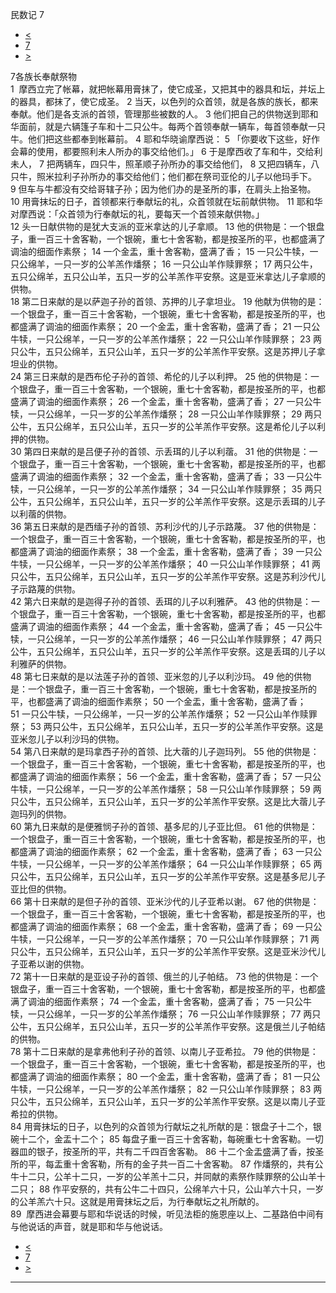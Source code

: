 ﻿





 民数记 7




* [<](bible/NUM06.md)
* [7](bible/NUM.md)
* [>](bible/NUM08.md)



 
7各族长奉献祭物  
1  摩西立完了帐幕，就把帐幕用膏抹了，使它成圣，又把其中的器具和坛，并坛上的器具，都抹了，使它成圣。 
2 当天，以色列的众首领，就是各族的族长，都来奉献。他们是各支派的首领，管理那些被数的人。 
3 他们把自己的供物送到耶和华面前，就是六辆篷子车和十二只公牛。每两个首领奉献一辆车，每首领奉献一只牛。他们把这些都奉到帐幕前。 
4 耶和华晓谕摩西说： 
5 「你要收下这些，好作会幕的使用，都要照利未人所办的事交给他们。」 
6 于是摩西收了车和牛，交给利未人， 
7 把两辆车，四只牛，照革顺子孙所办的事交给他们， 
8 又把四辆车，八只牛，照米拉利子孙所办的事交给他们；他们都在祭司亚伦的儿子以他玛手下。 
9 但车与牛都没有交给哥辖子孙；因为他们办的是圣所的事，在肩头上抬圣物。 
10 用膏抹坛的日子，首领都来行奉献坛的礼，众首领就在坛前献供物。 
11 耶和华对摩西说：「众首领为行奉献坛的礼，要每天一个首领来献供物。」  
12 头一日献供物的是犹大支派的亚米拿达的儿子拿顺。 
13 他的供物是：一个银盘子，重一百三十舍客勒，一个银碗，重七十舍客勒，都是按圣所的平，也都盛满了调油的细面作素祭； 
14 一个金盂，重十舍客勒，盛满了香； 
15 一只公牛犊，一只公绵羊，一只一岁的公羊羔作燔祭； 
16 一只公山羊作赎罪祭； 
17 两只公牛，五只公绵羊，五只公山羊，五只一岁的公羊羔作平安祭。这是亚米拿达儿子拿顺的供物。  
18 第二日来献的是以萨迦子孙的首领、苏押的儿子拿坦业。 
19 他献为供物的是：一个银盘子，重一百三十舍客勒，一个银碗，重七十舍客勒，都是按圣所的平，也都盛满了调油的细面作素祭； 
20 一个金盂，重十舍客勒，盛满了香； 
21 一只公牛犊，一只公绵羊，一只一岁的公羊羔作燔祭； 
22 一只公山羊作赎罪祭； 
23 两只公牛，五只公绵羊，五只公山羊，五只一岁的公羊羔作平安祭。这是苏押儿子拿坦业的供物。  
24 第三日来献的是西布伦子孙的首领、希伦的儿子以利押。 
25 他的供物是：一个银盘子，重一百三十舍客勒，一个银碗，重七十舍客勒，都是按圣所的平，也都盛满了调油的细面作素祭； 
26 一个金盂，重十舍客勒，盛满了香； 
27 一只公牛犊，一只公绵羊，一只一岁的公羊羔作燔祭； 
28 一只公山羊作赎罪祭； 
29 两只公牛，五只公绵羊，五只公山羊，五只一岁的公羊羔作平安祭。这是希伦儿子以利押的供物。  
30 第四日来献的是吕便子孙的首领、示丢珥的儿子以利蓿。 
31 他的供物是：一个银盘子，重一百三十舍客勒，一个银碗，重七十舍客勒，都是按圣所的平，也都盛满了调油的细面作素祭； 
32 一个金盂，重十舍客勒，盛满了香； 
33 一只公牛犊，一只公绵羊，一只一岁的公羊羔作燔祭； 
34 一只公山羊作赎罪祭； 
35 两只公牛，五只公绵羊，五只公山羊，五只一岁的公羊羔作平安祭。这是示丢珥的儿子以利蓿的供物。  
36 第五日来献的是西缅子孙的首领、苏利沙代的儿子示路蔑。 
37 他的供物是：一个银盘子，重一百三十舍客勒，一个银碗，重七十舍客勒，都是按圣所的平，也都盛满了调油的细面作素祭； 
38 一个金盂，重十舍客勒，盛满了香； 
39 一只公牛犊，一只公绵羊，一只一岁的公羊羔作燔祭； 
40 一只公山羊作赎罪祭； 
41 两只公牛，五只公绵羊，五只公山羊，五只一岁的公羊羔作平安祭。这是苏利沙代儿子示路蔑的供物。  
42 第六日来献的是迦得子孙的首领、丢珥的儿子以利雅萨。 
43 他的供物是：一个银盘子，重一百三十舍客勒，一个银碗，重七十舍客勒，都是按圣所的平，也都盛满了调油的细面作素祭； 
44 一个金盂，重十舍客勒，盛满了香； 
45 一只公牛犊，一只公绵羊，一只一岁的公羊羔作燔祭； 
46 一只公山羊作赎罪祭； 
47 两只公牛，五只公绵羊，五只公山羊，五只一岁的公羊羔作平安祭。这是丢珥的儿子以利雅萨的供物。  
48 第七日来献的是以法莲子孙的首领、亚米忽的儿子以利沙玛。 
49 他的供物是：一个银盘子，重一百三十舍客勒，一个银碗，重七十舍客勒，都是按圣所的平，也都盛满了调油的细面作素祭； 
50 一个金盂，重十舍客勒，盛满了香； 
51 一只公牛犊，一只公绵羊，一只一岁的公羊羔作燔祭； 
52 一只公山羊作赎罪祭； 
53 两只公牛，五只公绵羊，五只公山羊，五只一岁的公羊羔作平安祭。这是亚米忽儿子以利沙玛的供物。  
54 第八日来献的是玛拿西子孙的首领、比大蓿的儿子迦玛列。 
55 他的供物是：一个银盘子，重一百三十舍客勒，一个银碗，重七十舍客勒，都是按圣所的平，也都盛满了调油的细面作素祭； 
56 一个金盂，重十舍客勒，盛满了香； 
57 一只公牛犊，一只公绵羊，一只一岁的公羊羔作燔祭； 
58 一只公山羊作赎罪祭； 
59 两只公牛，五只公绵羊，五只公山羊，五只一岁的公羊羔作平安祭。这是比大蓿儿子迦玛列的供物。  
60 第九日来献的是便雅悯子孙的首领、基多尼的儿子亚比但。 
61 他的供物是：一个银盘子，重一百三十舍客勒，一个银碗，重七十舍客勒，都是按圣所的平，也都盛满了调油的细面作素祭； 
62 一个金盂，重十舍客勒，盛满了香； 
63 一只公牛犊，一只公绵羊，一只一岁的公羊羔作燔祭； 
64 一只公山羊作赎罪祭； 
65 两只公牛，五只公绵羊，五只公山羊，五只一岁的公羊羔作平安祭。这是基多尼儿子亚比但的供物。  
66 第十日来献的是但子孙的首领、亚米沙代的儿子亚希以谢。 
67 他的供物是：一个银盘子，重一百三十舍客勒，一个银碗，重七十舍客勒，都是按圣所的平，也都盛满了调油的细面作素祭； 
68 一个金盂，重十舍客勒，盛满了香； 
69 一只公牛犊，一只公绵羊，一只一岁的公羊羔作燔祭； 
70 一只公山羊作赎罪祭； 
71 两只公牛，五只公绵羊，五只公山羊，五只一岁的公羊羔作平安祭。这是亚米沙代儿子亚希以谢的供物。  
72 第十一日来献的是亚设子孙的首领、俄兰的儿子帕结。 
73 他的供物是：一个银盘子，重一百三十舍客勒，一个银碗，重七十舍客勒，都是按圣所的平，也都盛满了调油的细面作素祭； 
74 一个金盂，重十舍客勒，盛满了香； 
75 一只公牛犊，一只公绵羊，一只一岁的公羊羔作燔祭； 
76 一只公山羊作赎罪祭； 
77 两只公牛，五只公绵羊，五只公山羊，五只一岁的公羊羔作平安祭。这是俄兰儿子帕结的供物。  
78 第十二日来献的是拿弗他利子孙的首领、以南儿子亚希拉。 
79 他的供物是：一个银盘子，重一百三十舍客勒，一个银碗，重七十舍客勒，都是按圣所的平，也都盛满了调油的细面作素祭； 
80 一个金盂，重十舍客勒，盛满了香； 
81 一只公牛犊，一只公绵羊，一只一岁的公羊羔作燔祭； 
82 一只公山羊作赎罪祭； 
83 两只公牛，五只公绵羊，五只公山羊，五只一岁的公羊羔作平安祭。这是以南儿子亚希拉的供物。  
84 用膏抹坛的日子，以色列的众首领为行献坛之礼所献的是：银盘子十二个，银碗十二个，金盂十二个； 
85 每盘子重一百三十舍客勒，每碗重七十舍客勒。一切器皿的银子，按圣所的平，共有二千四百舍客勒。 
86 十二个金盂盛满了香，按圣所的平，每盂重十舍客勒，所有的金子共一百二十舍客勒。 
87 作燔祭的，共有公牛十二只，公羊十二只，一岁的公羊羔十二只，并同献的素祭作赎罪祭的公山羊十二只； 
88 作平安祭的，共有公牛二十四只，公绵羊六十只，公山羊六十只，一岁的公羊羔六十只。这就是用膏抹坛之后，为行奉献坛之礼所献的。  
89  摩西进会幕要与耶和华说话的时候，听见法柜的施恩座以上、二基路伯中间有与他说话的声音，就是耶和华与他说话。 
* [<](bible/NUM06.md)
* [7](bible/NUM.md)
* [>](bible/NUM08.md)





---









